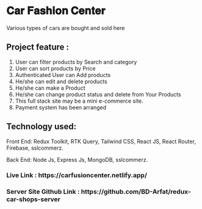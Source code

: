 <h1>𝐂𝐚𝐫 𝐅𝐚𝐬𝐡𝐢𝐨𝐧 𝐂𝐞𝐧𝐭𝐞𝐫</h1>


<p>Various types of cars are bought and sold here</p>

<h2>Project feature : </h2>

1) User can filter products by Search and category
2) User can sort products by Price
3) Authenticated User can Add products
4) He/she can edit and delete products
5) He/she can make a Product
6) He/she can change product status and delete from Your Products
7) This full stack site may be a mini e-commerce site.
8) Payment system has been arranged

<h2>Technology used:</h2>

<p>Front End: Redux Toolkit, RTK Query, Tailwind CSS, React JS, React Router, Firebase, sslcommerz.</p>
<p>Back End: Node Js, Express Js, MongoDB, sslcommerz.</p>

<h3>Live Link : https://carfusioncenter.netlify.app/</h3>

<h3>Server Site Github Link : https://github.com/BD-Arfat/redux-car-shops-server</h3>
